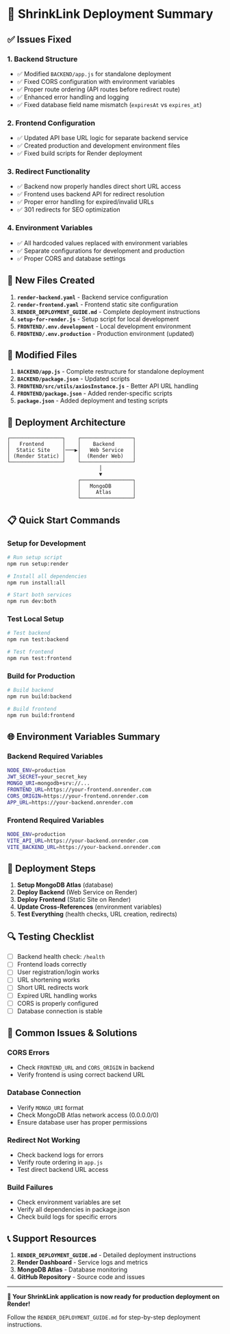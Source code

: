 # 🎯 ShrinkLink Deployment Summary

## ✅ Issues Fixed

### 1. **Backend Structure** 
- ✅ Modified `BACKEND/app.js` for standalone deployment
- ✅ Fixed CORS configuration with environment variables
- ✅ Proper route ordering (API routes before redirect route)
- ✅ Enhanced error handling and logging
- ✅ Fixed database field name mismatch (`expiresAt` vs `expires_at`)

### 2. **Frontend Configuration**
- ✅ Updated API base URL logic for separate backend service
- ✅ Created production and development environment files
- ✅ Fixed build scripts for Render deployment

### 3. **Redirect Functionality**
- ✅ Backend now properly handles direct short URL access
- ✅ Frontend uses backend API for redirect resolution
- ✅ Proper error handling for expired/invalid URLs
- ✅ 301 redirects for SEO optimization

### 4. **Environment Variables**
- ✅ All hardcoded values replaced with environment variables
- ✅ Separate configurations for development and production
- ✅ Proper CORS and database settings

## 📁 New Files Created

1. **`render-backend.yaml`** - Backend service configuration
2. **`render-frontend.yaml`** - Frontend static site configuration  
3. **`RENDER_DEPLOYMENT_GUIDE.md`** - Complete deployment instructions
4. **`setup-for-render.js`** - Setup script for local development
5. **`FRONTEND/.env.development`** - Local development environment
6. **`FRONTEND/.env.production`** - Production environment (updated)

## 🔧 Modified Files

1. **`BACKEND/app.js`** - Complete restructure for standalone deployment
2. **`BACKEND/package.json`** - Updated scripts
3. **`FRONTEND/src/utils/axiosInstance.js`** - Better API URL handling
4. **`FRONTEND/package.json`** - Added render-specific scripts
5. **`package.json`** - Added deployment and testing scripts

## 🚀 Deployment Architecture

```
┌─────────────────┐    ┌─────────────────┐
│   Frontend      │    │    Backend      │
│  Static Site    │───▶│   Web Service   │
│ (Render Static) │    │  (Render Web)   │
└─────────────────┘    └─────────────────┘
                              │
                              ▼
                       ┌─────────────────┐
                       │   MongoDB       │
                       │     Atlas       │
                       └─────────────────┘
```

## 📋 Quick Start Commands

### Setup for Development
```bash
# Run setup script
npm run setup:render

# Install all dependencies
npm run install:all

# Start both services
npm run dev:both
```

### Test Local Setup
```bash
# Test backend
npm run test:backend

# Test frontend
npm run test:frontend
```

### Build for Production
```bash
# Build backend
npm run build:backend

# Build frontend  
npm run build:frontend
```

## 🌐 Environment Variables Summary

### Backend Required Variables
```bash
NODE_ENV=production
JWT_SECRET=your_secret_key
MONGO_URI=mongodb+srv://...
FRONTEND_URL=https://your-frontend.onrender.com
CORS_ORIGIN=https://your-frontend.onrender.com
APP_URL=https://your-backend.onrender.com
```

### Frontend Required Variables
```bash
NODE_ENV=production
VITE_API_URL=https://your-backend.onrender.com
VITE_BACKEND_URL=https://your-backend.onrender.com
```

## 🎯 Deployment Steps

1. **Setup MongoDB Atlas** (database)
2. **Deploy Backend** (Web Service on Render)
3. **Deploy Frontend** (Static Site on Render)
4. **Update Cross-References** (environment variables)
5. **Test Everything** (health checks, URL creation, redirects)

## 🔍 Testing Checklist

- [ ] Backend health check: `/health`
- [ ] Frontend loads correctly
- [ ] User registration/login works
- [ ] URL shortening works
- [ ] Short URL redirects work
- [ ] Expired URL handling works
- [ ] CORS is properly configured
- [ ] Database connection is stable

## 🚨 Common Issues & Solutions

### CORS Errors
- Check `FRONTEND_URL` and `CORS_ORIGIN` in backend
- Verify frontend is using correct backend URL

### Database Connection
- Verify `MONGO_URI` format
- Check MongoDB Atlas network access (0.0.0.0/0)
- Ensure database user has proper permissions

### Redirect Not Working
- Check backend logs for errors
- Verify route ordering in `app.js`
- Test direct backend URL access

### Build Failures
- Check environment variables are set
- Verify all dependencies in package.json
- Check build logs for specific errors

## 📞 Support Resources

1. **`RENDER_DEPLOYMENT_GUIDE.md`** - Detailed deployment instructions
2. **Render Dashboard** - Service logs and metrics
3. **MongoDB Atlas** - Database monitoring
4. **GitHub Repository** - Source code and issues

---

**🎉 Your ShrinkLink application is now ready for production deployment on Render!**

Follow the `RENDER_DEPLOYMENT_GUIDE.md` for step-by-step deployment instructions.
